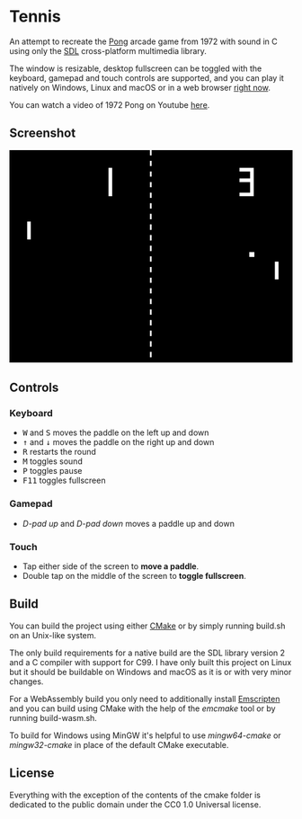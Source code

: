 # Tennis

An attempt to recreate the [Pong](https://en.wikipedia.org/wiki/Pong) arcade
game from 1972 with sound in C using only the [SDL](https://www.libsdl.org/)
cross-platform multimedia library.

The window is resizable, desktop fullscreen can be toggled with the keyboard,
gamepad and touch controls are supported, and you can play it natively on
Windows, Linux and macOS or in a web browser
[right now](https://catsocks.github.io/tennis-sdl).

You can watch a video of 1972 Pong on Youtube
[here](https://www.youtube.com/watch?v=fiShX2pTz9A).

## Screenshot

![Screenshot](screenshot.png)

## Controls

### Keyboard

* <kbd>W</kbd> and <kbd>S</kbd> moves the paddle on the left up and down
* <kbd>↑</kbd> and <kbd>↓</kbd> moves the paddle on the right up and down
* <kbd>R</kbd> restarts the round
* <kbd>M</kbd> toggles sound
* <kbd>P</kbd> toggles pause
* <kbd>F11</kbd> toggles fullscreen

### Gamepad

* _D-pad up_ and _D-pad down_ moves a paddle up and down

### Touch

* Tap either side of the screen to **move a paddle**.
* Double tap on the middle of the screen to **toggle fullscreen**.

## Build

You can build the project using either [CMake](https://cmake.org/) or by simply
running build.sh on an Unix-like system.

The only build requirements for a native build are the SDL library version 2 and
a C compiler with support for C99. I have only built this project on Linux but
it should be buildable on Windows and macOS as it is or with very minor changes.

For a WebAssembly build you only need to additionally install
[Emscripten](https://emscripten.org/index.html) and you can build using CMake
with the help of the _emcmake_ tool or by running build-wasm.sh.

To build for Windows using MinGW it's helpful to use _mingw64-cmake_ or
_mingw32-cmake_ in place of the default CMake executable.

## License

Everything with the exception of the contents of the cmake folder is dedicated
to the public domain under the CC0 1.0 Universal license.

